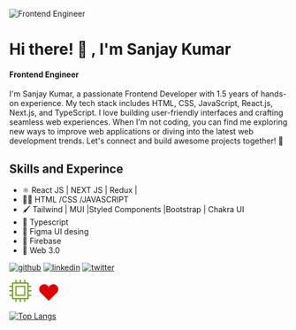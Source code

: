 ![Frontend Engineer](https://pbs.twimg.com/profile_banners/1538837422263631872/1689077044/1080x360)
# Hi there! 👋 , I'm Sanjay Kumar

#### Frontend Engineer

I'm Sanjay Kumar, a passionate Frontend Developer with 1.5 years of hands-on experience. My tech stack includes HTML, CSS, JavaScript, React.js, Next.js, and TypeScript. I love building user-friendly interfaces and crafting seamless web experiences. When I'm not coding, you can find me exploring new ways to improve web applications or diving into the latest web development trends. Let's connect and build awesome projects together! 🚀



## Skills and Experince
* ⚛️ React JS | NEXT JS | Redux | 
* 👨‍💻 HTML /CSS /JAVASCRIPT
* 🖌️ Tailwind | MUI |Styled Components |Bootstrap | Chakra UI
* 🤞 Typescript
* 📝 Figma UI desing
* 📅 Firebase
* 🔗 Web 3.0


[<img src='https://cdn.jsdelivr.net/npm/simple-icons@3.0.1/icons/github.svg' alt='github' height='40'>](https://github.com/Sanjay-Gouda)  [<img src='https://cdn.jsdelivr.net/npm/simple-icons@3.0.1/icons/linkedin.svg' alt='linkedin' height='40'>](https://www.linkedin.com/in/https://www.linkedin.com/in/sanjaykumar-gouda-141b271a4//)  [<img src='https://cdn.jsdelivr.net/npm/simple-icons@3.0.1/icons/twitter.svg' alt='twitter' height='40'>](https://twitter.com/https://twitter.com/Sanjay_Gouda_13)  

<a href='https://docs.github.com/en/developers'><img src='https://raw.githubusercontent.com/acervenky/animated-github-badges/master/assets/devbadge.gif' width='40' height='40'></a> <a href='https://docs.github.com/en/github/supporting-the-open-source-community-with-github-sponsors'><img src='https://raw.githubusercontent.com/acervenky/animated-github-badges/master/assets/sponsorbadge.gif' width='35' height='35'></a> 

[![Top Langs](https://github-readme-stats.vercel.app/api/top-langs/?username=Sanjay-Gouda)](https://github.com/Sanjay-Gouda/github-readme-stats)



